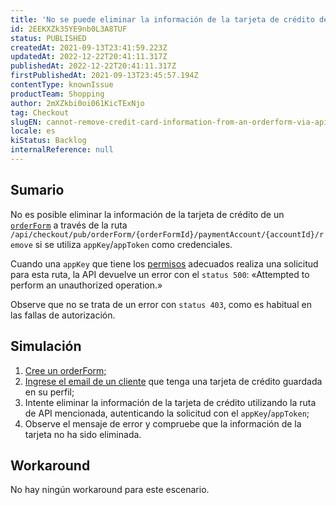 ```yaml
---
title: 'No se puede eliminar la información de la tarjeta de crédito de un orderForm vía API'
id: 2EEKXZk35YE9nb0L3A8TUF
status: PUBLISHED
createdAt: 2021-09-13T23:41:59.223Z
updatedAt: 2022-12-22T20:41:11.317Z
publishedAt: 2022-12-22T20:41:11.317Z
firstPublishedAt: 2021-09-13T23:45:57.194Z
contentType: knownIssue
productTeam: Shopping
author: 2mXZkbi0oi061KicTExNjo
tag: Checkout
slugEN: cannot-remove-credit-card-information-from-an-orderform-via-api
locale: es
kiStatus: Backlog
internalReference: null
---
```


## Sumario

No es posible eliminar la información de la tarjeta de crédito de un [`orderForm`](https://developers.vtex.com/vtex-rest-api/reference/checkout-api-overview) a través de la ruta `/api/checkout/pub/orderForm/{orderFormId}/paymentAccount/{accountId}/remove` si se utiliza `appKey`/`appToken` como credenciales.

Cuando una `appKey` que tiene los [permisos](https://help.vtex.com/pt/tutorial/roles--7HKK5Uau2H6wxE1rH5oRbc#) adecuados realiza una solicitud para esta ruta, la API devuelve un error con el `status 500`:
«Attempted to perform an unauthorized operation.»

Observe que no se trata de un error con `status 403`, como es habitual en las fallas de autorización.

## Simulación

1. [Cree un orderForm;](https://developers.vtex.com/vtex-rest-api/reference/shopping-cart#newshoppingcart)
2. [Ingrese el email de un cliente](https://developers.vtex.com/vtex-rest-api/reference/cart-attachments#addclientprofile) que tenga una tarjeta de crédito guardada en su perfil;
3. Intente eliminar la información de la tarjeta de crédito utilizando la ruta de API mencionada, autenticando la solicitud con el `appKey`/`appToken`;
4. Observe el mensaje de error y compruebe que la información de la tarjeta no ha sido eliminada.

## Workaround

No hay ningún workaround para este escenario.


